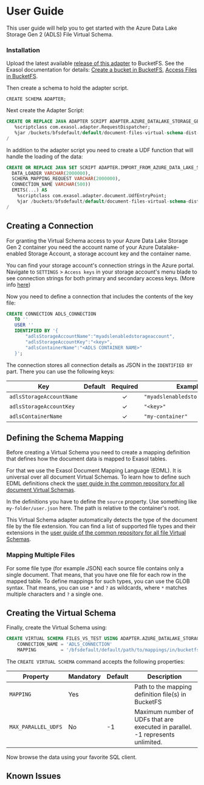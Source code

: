 # User Guide

This user guide will help you to get started with the Azure Data Lake Storage Gen 2 (ADLS) File Virtual Schema.

### Installation

Upload the latest available [release of this adapter](https://github.com/exasol/azure-data-lake-storage-gen2-document-files-virtual-schema/releases) to BucketFS. See the Exasol documentation for details: [Create a bucket in BucketFS](https://docs.exasol.com/administration/on-premise/bucketfs/create_new_bucket_in_bucketfs_service.htm), [Access Files in BucketFS](https://docs.exasol.com/administration/on-premise/bucketfs/accessfiles.htm).

Then create a schema to hold the adapter script.

```
CREATE SCHEMA ADAPTER;
```

Next create the Adapter Script:

 ```sql
CREATE OR REPLACE JAVA ADAPTER SCRIPT ADAPTER.AZURE_DATALAKE_STORAGE_GEN2_FILES_ADAPTER AS
    %scriptclass com.exasol.adapter.RequestDispatcher;
    %jar /buckets/bfsdefault/default/document-files-virtual-schema-dist-8.1.0-azure-datalake-storage-gen2-2.1.0.jar;
/
```

In addition to the adapter script you need to create a UDF function that will handle the loading of the data:

```sql
CREATE OR REPLACE JAVA SET SCRIPT ADAPTER.IMPORT_FROM_AZURE_DATA_LAKE_STORAGE_GEN2_DOCUMENT_FILES(
  DATA_LOADER VARCHAR(2000000),
  SCHEMA_MAPPING_REQUEST VARCHAR(2000000),
  CONNECTION_NAME VARCHAR(500))
  EMITS(...) AS
    %scriptclass com.exasol.adapter.document.UdfEntryPoint;
    %jar /buckets/bfsdefault/default/document-files-virtual-schema-dist-8.1.0-azure-datalake-storage-gen2-2.1.0.jar;
/
```

## Creating a Connection

For granting the Virtual Schema access to your Azure Data Lake Storage Gen 2 container you need the account name of your Azure Datalake-enabled Storage Account, a storage account key and the container name.
 
You can find your storage account's connection strings in the Azure portal. Navigate to `SETTINGS` > `Access keys` in your storage account's menu blade to see connection strings for both primary and secondary access keys. (More info [here](https://docs.microsoft.com/en-us/azure/storage/common/storage-configure-connection-string#:~:text=You%20can%20find%20your%20storage,primary%20and%20secondary%20access%20keys.))

Now you need to define a connection that includes the contents of the key file:

 ```sql
CREATE CONNECTION ADLS_CONNECTION
    TO ''
    USER ''
    IDENTIFIED BY '{
        "adlsStorageAccountName":"myadslenabledstorageaccount",
        "adlsStorageAccountKey":"<key>",  
        "adlsContainerName":"<ADLS CONTAINER NAME>" 
    }';
```

The connection stores all connection details as JSON in the `IDENTIFIED BY` part. There you can use the following keys:

| Key                      | Default                   | Required | Example                         |
|--------------------------|---------------------------|:--------:|---------------------------------|
| `adlsStorageAccountName` |                           |    ✓     | `"myadslenabledstorageaccount"` |
| `adlsStorageAccountKey`  |                           |    ✓     | `"<key>"`                       |
| `adlsContainerName`      |                           |    ✓     | `"my-container"`                |


## Defining the Schema Mapping

Before creating a Virtual Schema you need to create a mapping definition that defines how the document data is mapped to Exasol tables.

For that we use the Exasol Document Mapping Language (EDML). It is universal over all document Virtual Schemas. To learn how to define such EDML definitions check the [user guide in the common repository for all document Virtual Schemas](https://github.com/exasol/virtual-schema-common-document/blob/main/doc/user_guide/edml_user_guide.md).

In the definitions you have to define the `source` property. Use something like `my-folder/user.json` here. The path is relative to the container's root.

This Virtual Schema adapter automatically detects the type of the document file by the file extension. You can find a list of supported file types and their extensions in the [user guide of the common repository for all file Virtual Schemas](https://github.com/exasol/virtual-schema-common-document-files/blob/main/doc/user_guide/user_guide.md).

### Mapping Multiple Files

For some file type (for example JSON) each source file contains only a single document. That means, that you have one file for each row in the mapped table. To define mappings for such types, you can use the GLOB syntax. That means, you can use `*` and `?` as wildcards, where `*` matches multiple characters and `?` a single one.

## Creating the Virtual Schema

Finally, create the Virtual Schema using:

```sql
CREATE VIRTUAL SCHEMA FILES_VS_TEST USING ADAPTER.AZURE_DATALAKE_STORAGE_GEN2_FILES_ADAPTER WITH
    CONNECTION_NAME = 'ADLS_CONNECTION'
    MAPPING         = '/bfsdefault/default/path/to/mappings/in/bucketfs';
```

The `CREATE VIRTUAL SCHEMA` command accepts the following properties:

| Property            | Mandatory | Default | Description                                                                    |
|---------------------|-----------|---------|--------------------------------------------------------------------------------|
| `MAPPING`           | Yes       |         | Path to the mapping definition file(s) in BucketFS                             |
| `MAX_PARALLEL_UDFS` | No        | -1      | Maximum number of UDFs that are executed in parallel. -1 represents unlimited. | 

Now browse the data using your favorite SQL client.

## Known Issues
